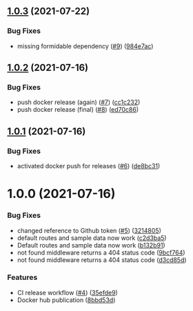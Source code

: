 ## [1.0.3](https://github.com/jpramondon/swagger-mock/compare/1.0.2...1.0.3) (2021-07-22)


### Bug Fixes

* missing formidable dependency ([#9](https://github.com/jpramondon/swagger-mock/issues/9)) ([984e7ac](https://github.com/jpramondon/swagger-mock/commit/984e7accca1a3e06c68b8c9803603a21d16cd670))

## [1.0.2](https://github.com/jpramondon/swagger-mock/compare/1.0.1...1.0.2) (2021-07-16)


### Bug Fixes

* push docker release (again) ([#7](https://github.com/jpramondon/swagger-mock/issues/7)) ([cc1c232](https://github.com/jpramondon/swagger-mock/commit/cc1c232442030ae2f627a1dbd98595f3313d1a4b))
* push docker release (final) ([#8](https://github.com/jpramondon/swagger-mock/issues/8)) ([ed70c86](https://github.com/jpramondon/swagger-mock/commit/ed70c86586951b6111d4f80fe2e6224111fdb5be))

## [1.0.1](https://github.com/jpramondon/swagger-mock/compare/1.0.0...1.0.1) (2021-07-16)


### Bug Fixes

* activated docker push for releases ([#6](https://github.com/jpramondon/swagger-mock/issues/6)) ([de8bc31](https://github.com/jpramondon/swagger-mock/commit/de8bc31424188003a1386e57eb06e1415177f2e4))

# 1.0.0 (2021-07-16)


### Bug Fixes

* changed reference to Github token ([#5](https://github.com/jpramondon/swagger-mock/issues/5)) ([3214805](https://github.com/jpramondon/swagger-mock/commit/321480577e504e8f0f204340aafd59f4d5a180c0))
* default routes and sample data now work ([c2d3ba5](https://github.com/jpramondon/swagger-mock/commit/c2d3ba59381591668ea6fff26b30cd09127cf688))
* Default routes and sample data now work ([b132b91](https://github.com/jpramondon/swagger-mock/commit/b132b91261ec4da1bf70ff15f9f8ab017b2bba01))
* not found middleware returns a 404 status code ([9bcf764](https://github.com/jpramondon/swagger-mock/commit/9bcf764fd6a062529d94ddaee10efebe4be8a409))
* not found middleware returns a 404 status code ([d3cd85d](https://github.com/jpramondon/swagger-mock/commit/d3cd85d784736529691d5ef7d0e31228f10bd630))


### Features

* CI release workflow ([#4](https://github.com/jpramondon/swagger-mock/issues/4)) ([35efde9](https://github.com/jpramondon/swagger-mock/commit/35efde9a069dcd048b41c47ffe943450b209e194))
* Docker hub publication ([8bbd53d](https://github.com/jpramondon/swagger-mock/commit/8bbd53d420f902fb8fe150c9ef3b9626aef9dec6))
